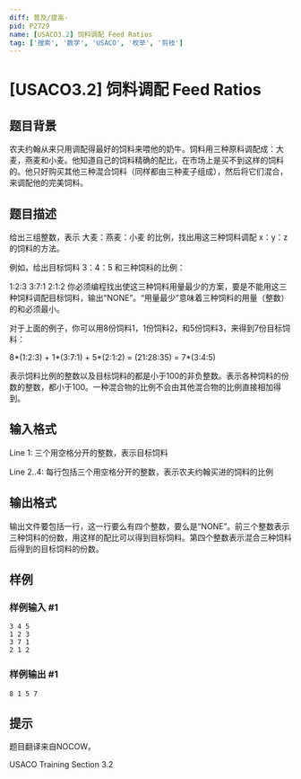```yaml
---
diff: 普及/提高-
pid: P2729
name: [USACO3.2] 饲料调配 Feed Ratios
tag: ['搜索', '数学', 'USACO', '枚举', '剪枝']
---
```

# [USACO3.2] 饲料调配 Feed Ratios
## 题目背景

农夫约翰从来只用调配得最好的饲料来喂他的奶牛。饲料用三种原料调配成：大麦，燕麦和小麦。他知道自己的饲料精确的配比，在市场上是买不到这样的饲料的。他只好购买其他三种混合饲料（同样都由三种麦子组成），然后将它们混合，来调配他的完美饲料。

## 题目描述

给出三组整数，表示 大麦：燕麦：小麦 的比例，找出用这三种饲料调配 x：y：z 的饲料的方法。

例如，给出目标饲料 3：4：5 和三种饲料的比例：

1:2:3
3:7:1
2:1:2
你必须编程找出使这三种饲料用量最少的方案，要是不能用这三种饲料调配目标饲料，输出“NONE”。“用量最少”意味着三种饲料的用量（整数）的和必须最小。


对于上面的例子，你可以用8份饲料1，1份饲料2，和5份饲料3，来得到7份目标饲料：

8\*(1:2:3) + 1\*(3:7:1) + 5\*(2:1:2) = (21:28:35) = 7\*(3:4:5)

表示饲料比例的整数以及目标饲料的都是小于100的非负整数。表示各种饲料的份数的整数，都小于100。一种混合物的比例不会由其他混合物的比例直接相加得到。

## 输入格式

Line 1: 三个用空格分开的整数，表示目标饲料

Line 2..4: 每行包括三个用空格分开的整数，表示农夫约翰买进的饲料的比例

## 输出格式

输出文件要包括一行，这一行要么有四个整数，要么是“NONE”。前三个整数表示三种饲料的份数，用这样的配比可以得到目标饲料。第四个整数表示混合三种饲料后得到的目标饲料的份数。

## 样例

### 样例输入 #1
```
3 4 5
1 2 3
3 7 1
2 1 2 
```
### 样例输出 #1
```
8 1 5 7
```
## 提示

题目翻译来自NOCOW。

USACO Training Section 3.2

